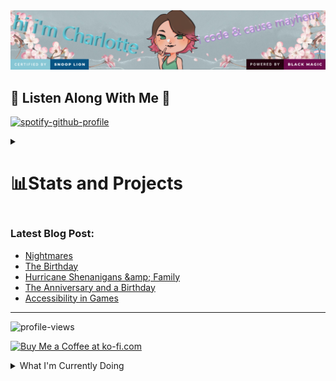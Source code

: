 
<img src="https://raw.githubusercontent.com/charlotte-2222/random-images/main/github_splash.png">


<h2>🎵 Listen Along With Me 🎵</h2>

[![spotify-github-profile](https://spotify-github-profile.vercel.app/api/view?uid=childers6998&cover_image=true&theme=novatorem&bar_color=604bb1&bar_color_cover=false)](https://github.com/kittinan/spotify-github-profile)


<details closed><summary><h1>📊Stats and Projects</h1></summary><br>
    
<div align="center">   
   
![Stats](https://github.com/charlotte-2222/CopyofGitVisual/blob/master/generated/overview.svg#gh-dark-mode-only)
![Top Langs](https://github.com/charlotte-2222/CopyofGitVisual/blob/master/generated/languages.svg#gh-dark-mode-only)
    
    

<br><a href="https://github.com/charlotte-2222/FembotV3">
[![Readme Card](https://github-readme-stats.vercel.app/api/pin/?username=charlotte-2222&repo=FembotV3&theme=omni)](https://github.com/charlotte-2222/FembotV3)
 </a><a href="https://github.com/charlotte-2222/the-buttons">
[![Readme Card](https://github-readme-stats.vercel.app/api/pin/?username=charlotte-2222&repo=the-buttons&theme=omni)](https://github.com/charlotte-2222/the-buttons)
 </a>
    
<br><a href="https://github.com/charlotte-2222/Rolling-Hills-Veterinarian">
[![Readme Card](https://github-readme-stats.vercel.app/api/pin/?username=charlotte-2222&repo=Rolling-Hills-Veterinarian&theme=omni)](https://github.com/charlotte-2222/Rolling-Hills-Veterinarian)<a href="https://github.com/charlotte-2222/charr-lang">
[![Readme Card](https://github-readme-stats.vercel.app/api/pin/?username=charlotte-2222&repo=charr-lang&theme=omni)](https://github.com/charlotte-2222/charr-lang)
 </a>
    
    
</div>

</details

<hr>


### Latest Blog Post:

<!-- BLOG-POST-LIST:START -->
- [Nightmares](https://www.charlottes-web.gay/2022/10/17/nightmares.html)
- [The Birthday](https://www.charlottes-web.gay/2022/10/13/the-birthday.html)
- [Hurricane Shenanigans &amp;amp; Family](https://www.charlottes-web.gay/2022/09/28/hurricane-and-family.html)
- [The Anniversary and a Birthday](https://www.charlottes-web.gay/2022/09/16/epi-aniv.html)
- [Accessibility in Games](https://www.charlottes-web.gay/2022/09/13/2022-accessibility.html)
<!-- BLOG-POST-LIST:END -->

<hr>

<p align=""> 
<img src="https://komarev.com/ghpvc/?username=im-zach&label=Profile%20views&color=0e75b6&style=flat" alt="profile-views"> 
    </p>
    
 <p align="">   
 <a href='https://ko-fi.com/L3L6DN5TC' target='_blank'><img height='36' style='border:0px;height:36px;' src='https://cdn.ko-fi.com/cdn/kofi4.png?v=3' border='0' alt='Buy Me a Coffee at ko-fi.com'/></a>
    


</p>

<details closed><summary>What I'm Currently Doing</summary><br>
I've taken a step back from most projects I'm contributing to at the moment.<br>
I need to focus on finding the next path in my career, as well as focus on my relationship with my partners.
Currently I'm pursuing a Software Engineer posistion, I'm quite interested in QA-Engineer
positions in the Games Industry; otherwise I'm interested in learning more about full-stack.
 </details>
